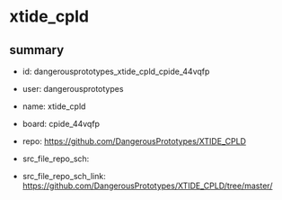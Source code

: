 # xtide_cpld
 
## summary 
* id: dangerousprototypes_xtide_cpld_cpide_44vqfp
* user: dangerousprototypes
* name: xtide_cpld
* board: cpide_44vqfp
* repo: https://github.com/DangerousPrototypes/XTIDE_CPLD



* src_file_repo_sch: 
* src_file_repo_sch_link: https://github.com/DangerousPrototypes/XTIDE_CPLD/tree/master/






